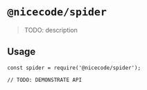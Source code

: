 # `@nicecode/spider`

> TODO: description

## Usage

```
const spider = require('@nicecode/spider');

// TODO: DEMONSTRATE API
```
